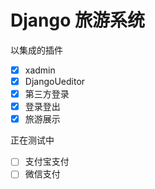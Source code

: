 # Django 旅游系统

以集成的插件
- [x] xadmin
- [x] DjangoUeditor
- [x] 第三方登录
- [x] 登录登出
- [x] 旅游展示

正在测试中
- [ ] 支付宝支付
- [ ] 微信支付
